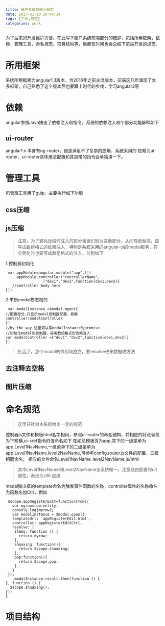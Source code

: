```yaml
---
title: 账户系统前端小规范
date: 2017-01-10 20:40:14
tags: [工作,规范]
categories: work
---
```

为了后来的开发维护方便，在此写下账户系统前端部分的概述，包括所用框架，依赖，管理工具，命名规范，项目结构等，后面有时间也会总结下前端开发的规范。

# 所用框架 #
系统所用框架为angular1.3版本，为2016年之前主流版本，前端这几年涌现了太多框架，自己熟悉了这个版本后也要跟上时代的步伐，学习angular2等

# 依赖 #
angular参照Java搞出了依赖注入和指令，系统的依赖注入和个部分功能解释如下

## ui-router ##
angular1.x 本身有ng-router，但是满足不了复杂的应用，系统采用的 
依赖为ui-router，ui-router具体用法配置和其自带的指令会单独讲一下。
# 管理工具 #
包管理工具用了gulp，主要执行如下功能
## css压缩 ##
## js压缩 ##

> 注意，为了避免压缩时注入的部分被误识别为变量部分，从而导致替换，应写成数组格式的依赖注入，特别是系统采用的angular-ui的modal服务，在实例化时也要写成数组格式的注入，分别如下

1.控制器初始化

     var appModule=angular.module("app",[])
         appModule.controller("controllerName",
                     ["dev1","dev2",function(dev1,dev2){
       //controller body here
    }])

2.举例modal模态框的

     var modalInstance =$modal.open({
    //配置部分,只显示modal控制器配置，我懒
    controller:modalController
    })
    //by the way 这里可以写modalInstance的promise
    //初始化modal的控制器，采用数组格式的依赖注入
    var modalController =["dev1","dev2",function(dev1,dev2){
    }]

>扯远了，那个modal的作用域独立，要resolve进来数据或方法


        
## 去注释去空格 ##
## 图片压缩 ##

# 命名规范 #
>这里只针对本系统给出一定的规范

控制器js文件和模板html名字相同，参照ui-router的命名结构，并相应的将点替换为下短横,ui-sref指令的值命名如下
在如总模板页为app,其下的一级菜单为app.Level1NavName,一级菜单下的二级菜单为app.Level1NavName.level2NavName,可参考config.router.js文件的配置，三级相同命名。
相应的文件命名Level1NavName_level2NavName.js/html

>其中Level1NavName和Level2NavName全系统唯一，注意路由配置的url属性，表现为URL层级

madal弹出框的templete命名为触发事件函数的名称，controller属性的名称命名为函数名加Ctrl，例如

     $scope.appRegisterEdit=function(row){
       var myrow=row.entity;
       console.log(myrow);
       var modalInstance = $modal.open({
       templateUrl: 'appRegisterEdit.html',
       controller: appRegisterEditCtrl,
       resolve: {
        items: function () {
          return myrow;
        },
        shuaxing: function(){
          return $scope.shuaxing;
        },
        pop:function(){
          return $scope.pop;
        }
       }
     });
        modalInstance.result.then(function () {
    }, function () {
      $scope.shuaxing();
    });
    }
# 项目结构 #
